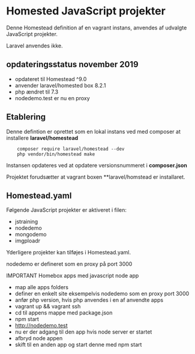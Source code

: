 # Homested JavaScript projekter

Denne Homestead definition af en vagrant instans, anvendes af udvalgte JavaScript projekter.
 
Laravel anvendes ikke.

## opdateringsstatus november 2019

- opdateret til Homestead ^9.0
- anvender laravel/homested box 8.2.1
- php ændret til 7.3
- nodedemo.test er nu en proxy 


## Etablering
Denne defintion er oprettet som en lokal instans ved med composer at installere **laravel/homestead** 

```
    composer require laravel/homestead --dev
    php vendor/bin/homestead make
```

Instansen opdateres ved at opdatere versionsnummeret i **composer.json**

Projektet forudsætter at vagrant boxen **laravel/homstead er installaret.

## Homestead.yaml

Følgende JavaScript projekter er aktiveret i filen:

- jstraining
- nodedemo
- mongodemo
- imgploadr

Yderligere projekter kan tilføjes i Homestead.yaml.

nodedemo er defineret som en proxy på port 3000

IMPORTANT Homebox apps med javascript node app

- map alle apps folders
- definer en enkelt site eksempelvis nodedemo som en proxy port 3000
- anfør php version, hvis php anvendes i en af anvendte apps
- vagrant up && vagrant ssh
- cd til appens mappe med package.json
- npm start
- http://nodedemo.test
- nu er der adgang til den app hvis node server er startet
- afbryd node appen
-  skift til en anden app og start denne med npm start
